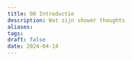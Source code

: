 ```yaml
---
title: 00 Introductie
description: Wat zijn shower thoughts
aliases: 
tags: 
draft: false
date: 2024-04-14
---
```


